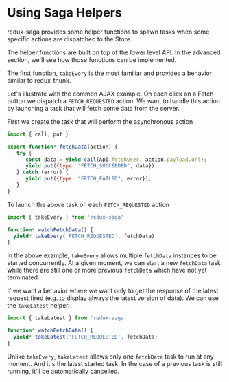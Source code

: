 # Using Saga Helpers

redux-saga provides some helper functions to spawn tasks when some specific actions are
dispatched to the Store.

The helper functions are built on top of the lower level API. In the advanced section,
we'll see how those functions can be implemented.

The first function, `takeEvery` is the most familiar and provides a behavior similar to
redux-thunk.

Let's illustrate with the common AJAX example. On each click on a Fetch button
we dispatch a `FETCH_REQUESTED` action. We want to handle this action by launching
a task that will fetch some data from the server.

First we create the task that will perform the asynchronous action

```javascript
import { call, put }

export function* fetchData(action) {
   try {
      const data = yield call(Api.fetchUser, action.payload.url);
      yield put({type: "FETCH_SUCCEEDED", data});
   } catch (error) {
      yield put({type: "FETCH_FAILED", error});
   }
}
```

To launch the above task on each `FETCH_REQUESTED` action

```javascript
import { takeEvery } from 'redux-saga'

function* watchFetchData() {
  yield* takeEvery('FETCH_REQUESTED', fetchData)
}
```

In the above example, `takeEvery` allows multiple `fetchData` instances to be started
concurrently. At a given moment, we can start a new `fetchData` task while there are
still one or more previous `fetchData` which have not yet terminated.

If we want a behavior where we want only to get the response of the latest request fired
(e.g. to display always the latest version of data). We can use the `takeLatest`
helper.


```javascript
import { takeLatest } from 'redux-saga'

function* watchFetchData() {
  yield* takeLatest('FETCH_REQUESTED', fetchData)
}
```

Unlike `takeEvery`, `takeLatest` allows only one `fetchData` task to run at any moment. And it's
the latest started task. In the case of a previous task is still running, it'll be automatically
cancelled.

